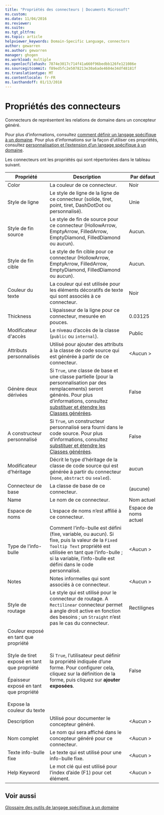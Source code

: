 ```yaml
---
title: "Propriétés des connecteurs | Documents Microsoft"
ms.custom: 
ms.date: 11/04/2016
ms.reviewer: 
ms.suite: 
ms.tgt_pltfrm: 
ms.topic: article
helpviewer_keywords: Domain-Specific Language, connectors
author: gewarren
ms.author: gewarren
manager: ghogen
ms.workload: multiple
ms.openlocfilehash: 7874e3017c714f41a660f96bedbb126fe121086e
ms.sourcegitcommit: f89ed5fc2e5078213e30a6ade4604e34df48181f
ms.translationtype: MT
ms.contentlocale: fr-FR
ms.lasthandoff: 01/13/2018
---
```

# <a name="properties-of-connectors"></a>Propriétés des connecteurs
Connecteurs de représentent les relations de domaine dans un concepteur généré.  
  
 Pour plus d’informations, consultez [comment définir un langage spécifique à un domaine](../modeling/how-to-define-a-domain-specific-language.md). Pour plus d’informations sur la façon d’utiliser ces propriétés, consultez [personnalisation et l’extension d’un langage spécifique à un domaine](../modeling/customizing-and-extending-a-domain-specific-language.md).  
  
 Les connecteurs ont les propriétés qui sont répertoriées dans le tableau suivant.  
  
|Propriété|Description|Par défaut|  
|--------------|-----------------|-------------|  
|Color|La couleur de ce connecteur.|Noir|  
|Style de ligne|Le style de ligne de la ligne de ce connecteur (solide, tiret, point, tiret, DashDotDot ou personnalisé).|Unie|  
|Style de fin source|Le style de fin de source pour ce connecteur (HollowArrow, EmptyArrow, FilledArrow, EmptyDiamond, FilledDiamond ou aucun).|Aucun.|  
|Style de fin cible|Le style de fin cible pour ce connecteur (HollowArrow, EmptyArrow, FilledArrow, EmptyDiamond, FilledDiamond ou aucun).|Aucun.|  
|Couleur du texte|La couleur qui est utilisée pour les éléments décoratifs de texte qui sont associés à ce connecteur.|Noir|  
|Thickness|L’épaisseur de la ligne pour ce connecteur, mesurée en pouces.|0.03125|  
|Modificateur d'accès|Le niveau d’accès de la classe (`public` ou `internal`).|Public|  
|Attributs personnalisés|Utilisé pour ajouter des attributs à la classe de code source qui est générée à partir de ce connecteur.|\<Aucun >|  
|Génère deux dérivées|Si `True`, une classe de base et une classe partielle (pour la personnalisation par des remplacements) seront générés. Pour plus d’informations, consultez [substituer et étendre les Classes générées](../modeling/overriding-and-extending-the-generated-classes.md).|False|  
|A constructeur personnalisé|Si `True`, un constructeur personnalisé sera fourni dans le code source. Pour plus d’informations, consultez [substituer et étendre les Classes générées](../modeling/overriding-and-extending-the-generated-classes.md).|False|  
|Modificateur d’héritage|Décrit le type d’héritage de la classe de code source qui est générée à partir du connecteur (`none`, `abstract` ou `sealed`).|aucun|  
|Connecteur de base|La classe de base de ce connecteur.|(aucune)|  
|Name|Le nom de ce connecteur.|Nom actuel|  
|Espace de noms|L’espace de noms n’est affilié à ce connecteur.|Espace de noms actuel|  
|Type de l’info-bulle|Comment l’info-bulle est défini (fixe, variable, ou aucun). Si fixe, puis la valeur de la `Fixed Tooltip Text` propriété est utilisée en tant que l’info-bulle ; si la variable, l’info-bulle est défini dans le code personnalisé.|\<Aucun >|  
|Notes|Notes informelles qui sont associés à ce connecteur.|\<Aucun >|  
|Style de routage|Le style qui est utilisé pour le connecteur de routage. A `Rectilinear` connecteur permet à angle droit active en fonction des besoins ; un `Straight` n’est pas le cas du connecteur.|Rectilignes|  
|Couleur exposé en tant que propriété<br /><br /> Style de tiret exposé en tant que propriété<br /><br /> Épaisseur exposé en tant que propriété<br /><br /> Expose la couleur du texte|Si `True`, l’utilisateur peut définir la propriété indiquée d’une forme. Pour configurer cela, cliquez sur la définition de la forme, puis cliquez sur **ajouter exposées**.|False|  
|Description|Utilisé pour documenter le concepteur généré.|\<Aucun >|  
|Nom complet|Le nom qui sera affiché dans le concepteur généré pour ce connecteur.|\<Aucun >|  
|Texte info-bulle fixe|Le texte qui est utilisé pour une info-bulle fixe.|\<Aucun >|  
|Help Keyword|Le mot clé qui est utilisé pour l’index d’aide (F1) pour cet élément.|\<Aucun >|  
  
## <a name="see-also"></a>Voir aussi  
 [Glossaire des outils de langage spécifique à un domaine](http://msdn.microsoft.com/en-us/ca5e84cb-a315-465c-be24-76aa3df276aa)